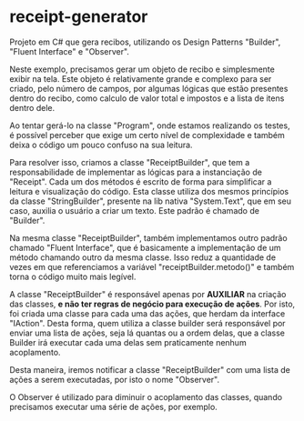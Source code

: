 # receipt-generator
Projeto em C# que gera recibos, utilizando os Design Patterns "Builder", "Fluent Interface" e "Observer".

Neste exemplo, precisamos gerar um objeto de recibo e simplesmente exibir na tela. Este objeto é relativamente grande e complexo para ser criado, pelo número de campos, por algumas lógicas que estão presentes dentro do recibo, como calculo de valor total e impostos e a lista de itens dentro dele.

Ao tentar gerá-lo na classe "Program", onde estamos realizando os testes, é possível perceber que exige um certo nível de complexidade e também deixa o código um pouco confuso na sua leitura.

Para resolver isso, criamos a classe "ReceiptBuilder", que tem a responsabilidade de implementar as lógicas para a instanciação de "Receipt". Cada um dos métodos é escrito de forma para simplificar a leitura e visualização do código. Esta classe utiliza dos mesmos princípios da classe "StringBuilder", presente na lib nativa "System.Text", que em seu caso, auxilia o usuário a criar um texto. Este padrão é chamado de "Builder".

Na mesma classe "ReceiptBuilder", também implementamos outro padrão chamado "Fluent Interface", que é basicamente a implementação de um método chamando outro da mesma classe. Isso reduz a quantidade de vezes em que referenciamos a variável "receiptBuilder.metodo()" e também torna o código muito mais legível.

A classe "ReceiptBuilder" é responsável apenas por **AUXILIAR** na criação das classes, **e não ter regras de negócio para execução de ações**. Por isto, foi criada uma classe para cada uma das ações, que herdam da interface "IAction". Desta forma, quem utiliza a classe builder será responsável por enviar uma lista de ações, seja lá quantas ou a ordem delas, que a classe Builder irá executar cada uma delas sem praticamente nenhum acoplamento.

Desta maneira, iremos notificar a classe "ReceiptBuilder" com uma lista de ações a serem executadas, por isto o nome "Observer".

O Observer é utilizado para diminuir o acoplamento das classes, quando precisamos executar uma série de ações, por exemplo.


